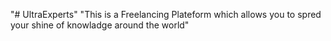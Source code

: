 "# UltraExperts" 
"This is a Freelancing Plateform which allows you to spred your shine of knowladge around the world"
